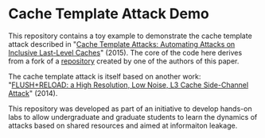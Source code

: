 # Cache Template Attack Demo

This repository contains a toy example to demonstrate the cache template attack described in "[Cache Template Attacks: Automating Attacks on Inclusive Last-Level Caches](https://www.usenix.org/system/files/conference/usenixsecurity15/sec15-paper-gruss.pdf)" (2015). The core of the code here derives from a fork of a [repository](https://github.com/IAIK/cache_template_attacks) created by one of the authors of this paper.

The cache template attack is itself based on another work: "[FLUSH+RELOAD: a High Resolution, Low Noise, L3 Cache Side-Channel Attack](https://www.usenix.org/conference/usenixsecurity14/technical-sessions/presentation/yarom)" (2014). 

This repository was developed as part of an initiative to develop hands-on labs to allow undergraduate and graduate students to learn the dynamics of attacks based on shared resources and aimed at informaiton leakage.




